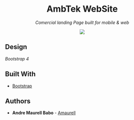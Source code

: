 <h1 align="center">AmbTek WebSite</h1>
<p align="center"><i>Comercial landing Page built for mobile & web </i></p>

 <p align="center"><img src="https://media.giphy.com/media/cOPuGN5rwcpsSMj2bL/giphy.gif" /></p>

## Design
<i>Bootstrap 4 </i>

## Built With

* [Bootstrap](https://getbootstrap.com/) 

## Authors

* **Andre Maurell Babo**  - [Amaurell](https://github.com/amaurell)
